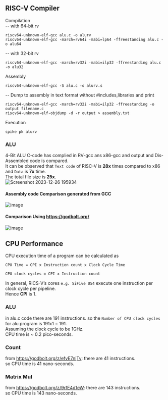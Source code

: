 ## RISC-V Compiler

Compilation\
-- with 64-bit rv
```
riscv64-unknown-elf-gcc alu.c -o alurv
riscv64-unknown-elf-gcc -march=rv64i -mabi=lp64 -ffreestanding alu.c -o alu64 
```
-- with 32-bit rv
```
riscv64-unknown-elf-gcc -march=rv32i -mabi=ilp32 -ffreestanding alu.c -o alu32
```
Assembly
```
riscv64-unknown-elf-gcc -S alu.c -o alurv.s
```
-- Dump to assembly in text format without #includes,libraries and print
```
riscv64-unknown-elf-gcc -march=rv32i -mabi=ilp32 -ffreestanding -o output filename.c
riscv64-unknown-elf-objdump -d -r output > assembly.txt
```
Execution
```
spike pk alurv
```
### ALU
4-Bit ALU C-code has complied in RV-gcc ans x86-gcc and output and Dis-Assembled code is compared.\
It can be observed that ```Text code``` of RISC-V is **28x** times compared to x86 and ```Data``` is **7x** time.\
The total file size is **25x**.\
![Screenshot 2023-12-26 195934](https://github.com/AbrarShaikh/RISC-V-Design/assets/34272376/42f5e4b5-74b0-4b23-b153-0ce70d374788)
#### Assembly code Comparison generated from GCC
![image](https://github.com/AbrarShaikh/RISC-V-Design/assets/34272376/72b9ff70-5795-4b85-8a60-e9c67a24c16c)
#### Comparison Using https://godbolt.org/
![image](https://github.com/AbrarShaikh/RISC-V-Design/assets/34272376/c05ef98f-a4a8-4072-a18f-1ba32760f8c3)

## CPU Performance

CPU execution time of a program can be calculated as
```
CPU Time = CPI x Instruction count x Clock Cycle Time
```
```
CPU clock cycles = CPI x Instruction count
```
In general, RICS-V’s cores ```e.g. SiFive U54``` execute one instruction per clock cycle per pipeline.\
Hence **CPI** is 1.

### ALU
in alu.c code there are 191 instructions.
so the ```Number of CPU clock cycles``` for alu program is 191x1 = 191.\
Assuming the clock cycle to be 1GHz.\
CPU time is ~ 0.2 pico-seconds.

### Count
from https://godbolt.org/z/efvE7njTv: there are 41 instructions.\
so CPU time is 41 nano-seconds.

### Matrix Mul
from https://godbolt.org/z/9rfE4d1eW: there are 143 instructions.\
so CPU time is 143 nano-seconds.



